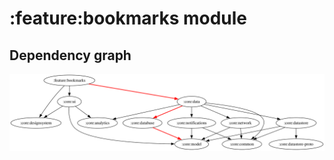 # :feature:bookmarks module
## Dependency graph
![Dependency graph](../../docs/images/graphs/dep_graph_feature_bookmarks.svg)
